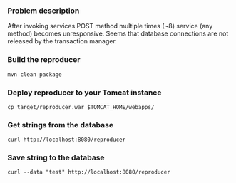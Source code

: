 ### Problem description

After invoking services POST method multiple times (~8) service (any method) becomes unresponsive. Seems that database connections are not released by the transaction manager.

### Build the reproducer

`mvn clean package`

### Deploy reproducer to your Tomcat instance

`cp target/reproducer.war $TOMCAT_HOME/webapps/`

### Get strings from the database

`curl http://localhost:8080/reproducer`

### Save string to the database

`curl --data "test" http://localhost:8080/reproducer`
